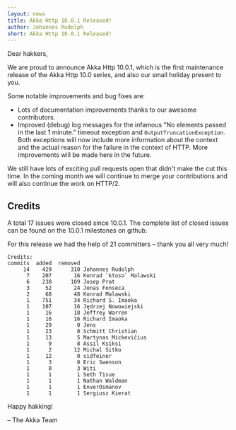 ```yaml
---
layout: news
title: Akka Http 10.0.1 Released!
author: Johannes Rudolph
short: Akka Http 10.0.1 Released!
---
```


Dear hakkers,

We are proud to announce Akka Http 10.0.1, which is the first maintenance release of the Akka Http 10.0 series, and also
our small holiday present to you.

Some notable improvements and bug fixes are:

 * Lots of documentation improvements thanks to our awesome contributors.
 * Improved (debug) log messages for the infamous "No elements passed in the last 1 minute." timeout exception and
   `OutputTruncationException`. Both exceptions will now include more information about the context and the actual
   reason for the failure in the context of HTTP. More improvements will be made here in the future.

We still have lots of exciting pull requests open that didn't make the cut this time. In the coming month we
will continue to merge your contributions and will also continue the work on HTTP/2.

## Credits
A total 17 issues were closed since 10.0.1.
The complete list of closed issues can be found on the 10.0.1 milestones on github.

For this release we had the help of 21 committers – thank you all very much!

~~~
Credits:
commits  added  removed
     14    429      310 Johannes Rudolph
      7    207       16 Konrad `ktoso` Malawski
      6    238      109 Josep Prat
      3     52       24 Jonas Fonseca
      2     68       48 Konrad Malawski
      1    751       34 Richard S. Imaoka
      1    107       16 Jędrzej Nowowiejski
      1     16       18 Jeffrey Warren
      1     16       16 Richard Imaoka
      1     29        0 Jens
      1     23        0 Schmitt Christian
      1     13        5 Martynas Mickevičius
      1      9        8 Assil Ksiksi
      1      2       12 Michal Sitko
      1     12        0 sidfeiner
      1      3        0 Eric Swenson
      1      0        3 Witi
      1      1        1 Seth Tisue
      1      1        1 Nathan Waldman
      1      1        1 EnverOsmanov
      1      1        1 Sergiusz Kierat
~~~

Happy hakking!

– The Akka Team